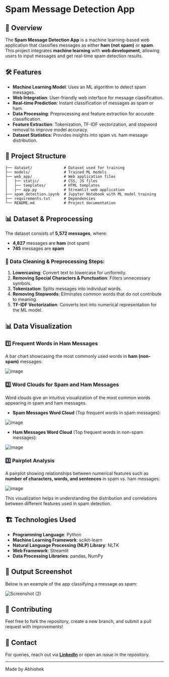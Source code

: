 # Spam Message Detection App

## 📌 Overview

The **Spam Message Detection App** is a machine learning-based web application that classifies messages as either **ham (not spam)** or **spam**. This project integrates **machine learning** with **web development**, allowing users to input messages and get real-time spam detection results.

## 🛠 Features

- **Machine Learning Model**: Uses an ML algorithm to detect spam messages.
- **Web Integration**: User-friendly web interface for message classification.
- **Real-time Prediction**: Instant classification of messages as spam or ham.
- **Data Processing**: Preprocessing and feature extraction for accurate classification.
- **Feature Extraction**: Tokenization, TF-IDF vectorization, and stopword removal to improve model accuracy.
- **Dataset Statistics**: Provides insights into spam vs. ham message distribution.

## 📂 Project Structure

```
├── dataset/              # Dataset used for training
├── models/               # Trained ML models
├── web_app/              # Web application files
│   ├── static/           # CSS, JS files
│   ├── templates/        # HTML templates
│   ├── app.py            # Streamlit web application
├── spam_detection.ipynb  # Jupyter Notebook with ML model training
├── requirements.txt      # Dependencies
└── README.md             # Project documentation
```

## 📊 Dataset & Preprocessing

The dataset consists of **5,572 messages**, where:

- **4,827** messages are **ham** (not spam)
- **745** messages are **spam**

### 🔹 Data Cleaning & Preprocessing Steps:

1. **Lowercasing**: Convert text to lowercase for uniformity.
2. **Removing Special Characters & Punctuation**: Filters unnecessary symbols.
3. **Tokenization**: Splits messages into individual words.
4. **Removing Stopwords**: Eliminates common words that do not contribute to meaning.
5. **TF-IDF Vectorization**: Converts text into numerical representation for the ML model.

## 📊 Data Visualization

### 1️⃣ Frequent Words in Ham Messages
A bar chart showcasing the most commonly used words in **ham (non-spam)** messages:

![image](https://github.com/user-attachments/assets/be484d42-84fe-4445-9069-b096755c6178)


### 2️⃣ Word Clouds for Spam and Ham Messages
Word clouds give an intuitive visualization of the most common words appearing in spam and ham messages.

- **Spam Messages Word Cloud** (Top frequent words in spam messages):

![image](https://github.com/user-attachments/assets/8ec1f724-9922-4052-800d-b7eb3e952817)



- **Ham Messages Word Cloud** (Top frequent words in non-spam messages):

![image](https://github.com/user-attachments/assets/566e64d2-762f-4cdb-b5b3-4f36ea4d49a2)


### 3️⃣ Pairplot Analysis
A pairplot showing relationships between numerical features such as **number of characters, words, and sentences** in spam vs. ham messages:

![image](https://github.com/user-attachments/assets/55df158e-aba4-4f50-bbb0-d93d5148b1b3)


This visualization helps in understanding the distribution and correlations between different features used in spam detection.

## 🏗 Technologies Used

- **Programming Language**: Python
- **Machine Learning Framework**: scikit-learn
- **Natural Language Processing (NLP) Library**: NLTK 
- **Web Framework**: Streamlit
- **Data Processing Libraries**: pandas, NumPy

## 📸 Output Screenshot

Below is an example of the app classifying a message as spam:

![Screenshot (2)](https://github.com/user-attachments/assets/d2a94fba-e373-4a2d-a129-452696038206)


## 🤝 Contributing

Feel free to fork the repository, create a new branch, and submit a pull request with improvements!

## 📧 Contact

For queries, reach out via [**LinkedIn**](https://www.linkedin.com/in/abhishek-835b5632b/) or open an issue in the repository.

---

Made by Abhishek
